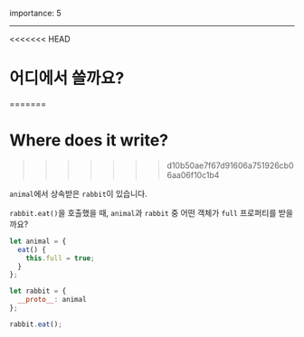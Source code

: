 importance: 5

---

<<<<<<< HEAD
# 어디에서 쓸까요?
=======
# Where does it write?
>>>>>>> d10b50ae7f67d91606a751926cb06aa06f10c1b4

`animal`에서 상속받은 `rabbit`이 있습니다.

`rabbit.eat()`을 호출했을 때, `animal`과 `rabbit` 중 어떤 객체가 `full` 프로퍼티를 받을까요?

```js
let animal = {
  eat() {
    this.full = true;
  }
};

let rabbit = {
  __proto__: animal
};

rabbit.eat();
```
